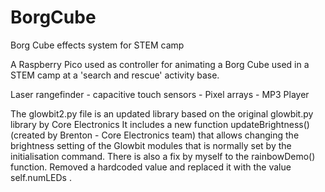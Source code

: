 # BorgCube
Borg Cube effects system for STEM camp

A Raspberry Pico used as controller for animating a Borg Cube used in a STEM camp at a 'search and rescue' activity base.

Laser rangefinder - capacitive touch sensors - Pixel arrays - MP3 Player


The glowbit2.py file is an updated library based on the original glowbit.py library by Core Electronics
It includes a new function updateBrightness() (created by Brenton - Core Electronics team) that allows changing the brightness setting of the Glowbit modules that is normally set by the initialisation command.
There is also a fix by myself to the rainbowDemo() function. Removed a hardcoded value and replaced it with the value self.numLEDs .
